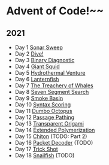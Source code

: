 # Advent of Code!~~

## 2021

- Day 1 [Sonar Sweep](./src/_2021/day1)
- Day 2 [Dive!](./src/_2021/day2)
- Day 3 [Binary Diagnostic](./src/_2021/day3)
- Day 4 [Giant Squid](./src/_2021/day4)
- Day 5 [Hydrothermal Venture](./src/_2021/day5)
- Day 6 [Lanternfish](./src/_2021/day6)
- Day 7 [The Treachery of Whales](./src/_2021/day7)
- Day 8 [Seven Segment Search](./src/_2021/day8)
- Day 9 [Smoke Basin](./src/_2021/day9)
- Day 10 [Syntax Scoring](./src/_2021/day10)
- Day 11 [Dumbo Octopus](./src/_2021/day11)
- Day 12 [Passage Pathing](./src/_2021/day12)
- Day 13 [Transparent Origami](./src/_2021/day13)
- Day 14 [Extended Polymerization](./src/_2021/day14)
- Day 15 [Chiton](./src/_2021/day15) (TODO: Part 2)
- Day 16 [Packet Decoder](./src/_2021/day16) (TODO)
- Day 17 [Trick Shot](./src/_2021/day17)
- Day 18 [Snailfish](./src/_2021/day18) (TODO)






